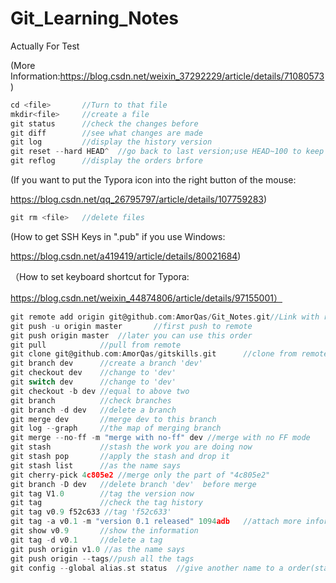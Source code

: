 # **Git_Learning_Notes**

Actually For Test

(More Information:https://blog.csdn.net/weixin_37292229/article/details/71080573)

```c
cd <file>		//Turn to that file
mkdir<file> 	//create a file
git status		//check the changes before
git diff		//see what changes are made
git log			//display the history version
git reset --hard HEAD^	//go back to last version;use HEAD~100 to keep go back
git reflog		//display the orders brfore
```

(If you want to put the Typora icon into the right button of the mouse:

https://blog.csdn.net/qq_26795797/article/details/107759283)

```c
git rm <file>	//delete files
```

(How to get SSH Keys in ".pub"  if you use Windows:

https://blog.csdn.net/a419419/article/details/80021684)

（How to set keyboard shortcut for Typora:

https://blog.csdn.net/weixin_44874806/article/details/97155001）

```c
git remote add origin git@github.com:AmorQas/Git_Notes.git//Link with remotrepo
git push -u origin master		//first push to remote
git push origin master	//later you can use this order
git pull			//pull from remote
git clone git@github.com:AmorQas/gitskills.git		//clone from remote
git branch dev		//create a branch 'dev'
git checkout dev	//change to 'dev'
git switch dev		//change to 'dev'
git checkout -b dev	//equal to above two
git branch  		//check branches      
git branch -d dev	//delete a branch
git merge dev		//merge dev to this branch
git log --graph		//the map of merging branch
git merge --no-ff -m "merge with no-ff" dev	//merge with no FF mode
git stash 			//stash the work you are doing now
git stash pop		//apply the stash and drop it
git stash list		//as the name says
git cherry-pick 4c805e2	//merge only the part of "4c805e2"
git branch -D dev	//delete branch 'dev'  before merge
git tag V1.0		//tag the version now
git tag				//check the tag history
git tag v0.9 f52c633 //tag 'f52c633'
git tag -a v0.1 -m "version 0.1 released" 1094adb	//attach more information
git show v0.9		//show the information
git tag -d v0.1		//delete a tag
git push origin v1.0 //as the name says
git push origin --tags//push all the tags
git config --global alias.st status  //give another name to a order(status->st)

```

